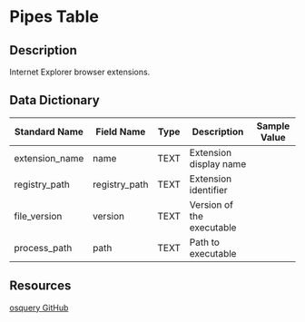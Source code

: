 # Pipes Table

## Description
Internet Explorer browser extensions.

## Data Dictionary
|Standard Name|Field Name|Type|Description|Sample Value|
|---|---|---|---|---|
|extension_name|name|TEXT|Extension display name||
|registry_path|registry_path|TEXT|Extension identifier||
|file_version|version|TEXT|Version of the executable||
|process_path|path|TEXT|Path to executable||

## Resources
[osquery GitHub](https://github.com/facebook/osquery/blob/master/specs/windows/ie_extensions.table)

